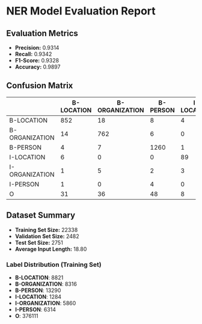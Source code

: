 
# NER Model Evaluation Report

## Evaluation Metrics
- **Precision:** 0.9314
- **Recall:** 0.9342
- **F1-Score:** 0.9328
- **Accuracy:** 0.9897

## Confusion Matrix
|  | B-LOCATION | B-ORGANIZATION | B-PERSON | I-LOCATION | I-ORGANIZATION | I-PERSON | O |
| --- | --- | --- | --- | --- | --- | --- | --- |
| B-LOCATION | 852 | 18 | 8 | 4 | 0 | 0 | 18 |
| B-ORGANIZATION | 14 | 762 | 6 | 0 | 5 | 0 | 44 |
| B-PERSON | 4 | 7 | 1260 | 1 | 0 | 12 | 29 |
| I-LOCATION | 6 | 0 | 0 | 89 | 0 | 1 | 10 |
| I-ORGANIZATION | 1 | 5 | 2 | 3 | 535 | 4 | 35 |
| I-PERSON | 1 | 0 | 4 | 0 | 5 | 640 | 12 |
| O | 31 | 36 | 48 | 8 | 39 | 14 | 37486 |



## Dataset Summary
- **Training Set Size:** 22338
- **Validation Set Size:** 2482
- **Test Set Size:** 2751
- **Average Input Length:** 18.80

### Label Distribution (Training Set)
- **B-LOCATION**: 8821
- **B-ORGANIZATION**: 8316
- **B-PERSON**: 13290
- **I-LOCATION**: 1284
- **I-ORGANIZATION**: 5860
- **I-PERSON**: 6314
- **O**: 376111


